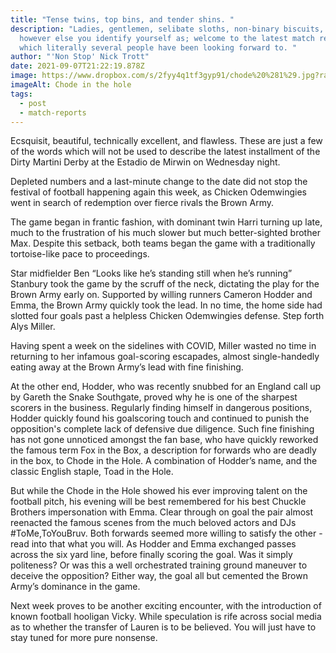 ```yaml
---
title: "Tense twins, top bins, and tender shins. "
description: "Ladies, gentlemen, selibate sloths, non-binary biscuits, and
  however else you identify yourself as; welcome to the latest match report
  which literally several people have been looking forward to. "
author: "'Non Stop' Nick Trott"
date: 2021-09-07T21:22:19.878Z
image: https://www.dropbox.com/s/2fyy4q1tf3gyp91/chode%20%281%29.jpg?raw=1
imageAlt: Chode in the hole
tags:
  - post
  - match-reports
---
```

Ecsquisit, beautiful, technically excellent, and flawless. These are just a few of the words which will not be used to describe the latest installment of the Dirty Martini Derby at the Estadio de Mirwin on Wednesday night. 



Depleted numbers and a last-minute change to the date did not stop the festival of football happening again this week, as Chicken Odemwingies went in search of redemption over fierce rivals the Brown Army. 



The game began in frantic fashion, with dominant twin Harri turning up late, much to the frustration of his much slower but much better-sighted brother Max. Despite this setback, both teams began the game with a traditionally tortoise-like pace to proceedings. 



Star midfielder Ben “Looks like he’s standing still when he’s running” Stanbury took the game by the scruff of the neck, dictating the play for the Brown Army early on. Supported by willing runners Cameron Hodder and Emma, the Brown Army quickly took the lead. In no time, the home side had slotted four goals past a helpless Chicken Odemwingies defense. Step forth Alys Miller. 



Having spent a week on the sidelines with COVID, Miller wasted no time in returning to her infamous goal-scoring escapades, almost single-handedly eating away at the Brown Army’s lead with fine finishing. 

At the other end, Hodder, who was recently snubbed for an England call up by Gareth the Snake Southgate, proved why he is one of the sharpest scorers in the business. Regularly finding himself in dangerous positions, Hodder quickly found his goalscoring touch and continued to punish the opposition's complete lack of defensive due diligence. Such fine finishing has not gone unnoticed amongst the fan base, who have quickly reworked the famous term Fox in the Box, a description for forwards who are deadly in the box, to Chode in the Hole. A combination of Hodder’s name, and the classic English staple, Toad in the Hole. 



But while the Chode in the Hole showed his ever improving talent on the football pitch, his evening will be best remembered for his best Chuckle Brothers impersonation with Emma. Clear through on goal the pair almost reenacted the famous scenes from the much beloved actors and DJs #ToMe,ToYouBruv. Both forwards seemed more willing to satisfy the other - read into that what you will. As Hodder and Emma exchanged passes across the six yard line, before finally scoring the goal. Was it simply politeness? Or was this a well orchestrated training ground maneuver to deceive the opposition? Either way, the goal all but cemented the Brown Army’s dominance in the game. 



Next week proves to be another exciting encounter, with the introduction of known football hooligan Vicky. While speculation is rife across social media as to whether the transfer of Lauren is to be believed. You will just have to stay tuned for more pure nonsense.